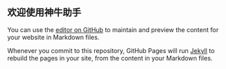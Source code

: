## 欢迎使用神牛助手

You can use the [editor on GitHub](https://github.com/xmyplay/cow.github.io/edit/gh-pages/index.md) to maintain and preview the content for your website in Markdown files.

Whenever you commit to this repository, GitHub Pages will run [Jekyll](https://jekyllrb.com/) to rebuild the pages in your site, from the content in your Markdown files.

